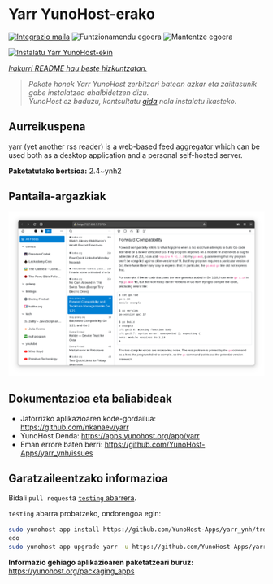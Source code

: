 <!--
Ohart ongi: README hau automatikoki sortu da <https://github.com/YunoHost/apps/tree/master/tools/readme_generator>ri esker
EZ editatu eskuz.
-->

# Yarr YunoHost-erako

[![Integrazio maila](https://dash.yunohost.org/integration/yarr.svg)](https://ci-apps.yunohost.org/ci/apps/yarr/) ![Funtzionamendu egoera](https://ci-apps.yunohost.org/ci/badges/yarr.status.svg) ![Mantentze egoera](https://ci-apps.yunohost.org/ci/badges/yarr.maintain.svg)

[![Instalatu Yarr YunoHost-ekin](https://install-app.yunohost.org/install-with-yunohost.svg)](https://install-app.yunohost.org/?app=yarr)

*[Irakurri README hau beste hizkuntzatan.](./ALL_README.md)*

> *Pakete honek Yarr YunoHost zerbitzari batean azkar eta zailtasunik gabe instalatzea ahalbidetzen dizu.*  
> *YunoHost ez baduzu, kontsultatu [gida](https://yunohost.org/install) nola instalatu ikasteko.*

## Aurreikuspena

yarr (yet another rss reader) is a web-based feed aggregator which can be used both as a desktop application and a personal self-hosted server.

**Paketatutako bertsioa:** 2.4~ynh2

## Pantaila-argazkiak

![Yarr(r)en pantaila-argazkia](./doc/screenshots/screenshot.png)

## Dokumentazioa eta baliabideak

- Jatorrizko aplikazioaren kode-gordailua: <https://github.com/nkanaev/yarr>
- YunoHost Denda: <https://apps.yunohost.org/app/yarr>
- Eman errore baten berri: <https://github.com/YunoHost-Apps/yarr_ynh/issues>

## Garatzaileentzako informazioa

Bidali `pull request`a [`testing` abarrera](https://github.com/YunoHost-Apps/yarr_ynh/tree/testing).

`testing` abarra probatzeko, ondorengoa egin:

```bash
sudo yunohost app install https://github.com/YunoHost-Apps/yarr_ynh/tree/testing --debug
edo
sudo yunohost app upgrade yarr -u https://github.com/YunoHost-Apps/yarr_ynh/tree/testing --debug
```

**Informazio gehiago aplikazioaren paketatzeari buruz:** <https://yunohost.org/packaging_apps>

